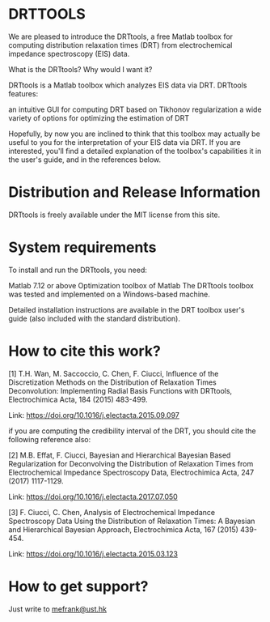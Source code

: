 # DRTTOOLS

We are pleased to introduce the DRTtools, a free Matlab toolbox for computing distribution relaxation times (DRT) from electrochemical impedance spectroscopy (EIS) data.

What is the DRTtools? Why would I want it?

DRTtools is a Matlab toolbox which analyzes EIS data via DRT. DRTtools features:

an intuitive GUI for computing DRT based on Tikhonov regularization
a wide variety of options for optimizing the estimation of DRT

Hopefully, by now you are inclined to think that this toolbox may actually be useful to you for the interpretation of your EIS data via DRT. If you are interested, you'll find a detailed explanation of the toolbox's capabilities it in the user's guide, and in the references below.

# **Distribution and Release Information**

DRTtools is freely available under the MIT license from this site.

# **System requirements**

To install and run the DRTtools, you need:

Matlab 7.12 or above
Optimization toolbox of Matlab
The DRTtools toolbox was tested and implemented on a Windows-based machine. 

Detailed installation instructions are available in the DRT toolbox user's guide (also included with the standard distribution).

# **How to cite this work?**

[1] T.H. Wan, M. Saccoccio, C. Chen, F. Ciucci, Influence of the Discretization Methods on the Distribution of Relaxation Times Deconvolution: Implementing Radial Basis Functions with DRTtools, Electrochimica Acta, 184 (2015) 483-499.

Link: https://doi.org/10.1016/j.electacta.2015.09.097

if you are computing the credibility interval of the DRT, you should cite the following reference also:

[2] M.B. Effat, F. Ciucci, Bayesian and Hierarchical Bayesian Based Regularization for Deconvolving the Distribution of Relaxation Times from Electrochemical Impedance Spectroscopy Data, Electrochimica Acta, 247 (2017) 1117-1129.

Link: https://doi.org/10.1016/j.electacta.2017.07.050

[3] F. Ciucci, C. Chen, Analysis of Electrochemical Impedance Spectroscopy Data Using the Distribution of Relaxation Times: A Bayesian and Hierarchical Bayesian Approach, Electrochimica Acta, 167 (2015) 439-454.

Link: https://doi.org/10.1016/j.electacta.2015.03.123


# **How to get support?**

Just write to mefrank@ust.hk
